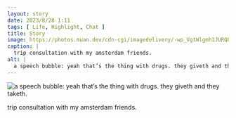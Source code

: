 ```yaml
---
layout: story
date: 2023/8/28 1:11
tags: [ Life, Highlight, Chat ]
title: Story
image: https://photos.muan.dev/cdn-cgi/imagedelivery/-wp_VgtWlgmh1JURQ8t1mg/f2569e36-d1f3-484d-77aa-8b8b91b9bd00/public
caption: |
  trip consultation with my amsterdam friends.
alt: |
  a speech bubble: yeah that’s the thing with drugs. they giveth and they taketh.
---
```


![a speech bubble: yeah that’s the thing with drugs. they giveth and they taketh.](https://photos.muan.dev/cdn-cgi/imagedelivery/-wp_VgtWlgmh1JURQ8t1mg/f2569e36-d1f3-484d-77aa-8b8b91b9bd00/public)

trip consultation with my amsterdam friends.
